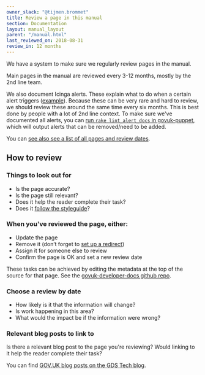 ```yaml
---
owner_slack: "@tijmen.brommet"
title: Review a page in this manual
section: Documentation
layout: manual_layout
parent: "/manual.html"
last_reviewed_on: 2018-08-31
review_in: 12 months
---
```


We have a system to make sure we regularly review pages in the manual.

Main pages in the manual are reviewed every 3-12 months, mostly by the 2nd line team.

We also document Icinga alerts. These explain what to do when a certain alert triggers ([example](/manual/alerts/fastly-error-rate.html)). Because these can be very rare and hard to review, we should review these around the same time every six months. This is best done by people with a lot of 2nd line context. To make sure we've documented all alerts, you can [run `rake lint_alert_docs` in govuk-puppet](https://github.com/alphagov/govuk-puppet/blob/master/lib/tasks/lint_alert_docs.rake), which will output alerts that can be removed/need to be added.

You can [see also see a list of all pages and review dates](/page-reviews.html).

## How to review

### Things to look out for

- Is the page accurate?
- Is the page still relevant?
- Does it help the reader complete their task?
- Does it [follow the styleguide](/manual/docs-style-guide.html)?

### When you've reviewed the page, either:

- Update the page
- Remove it (don’t forget to [set up a redirect][redirects])
- Assign it for someone else to review
- Confirm the page is OK and set a new review date

These tasks can be achieved by editing the metadata at the top of the source for that page. See the [govuk-developer-docs github repo](https://github.com/alphagov/govuk-developer-docs).

### Choose a review by date

- How likely is it that the information will change?
- Is work happening in this area?
- What would the impact be if the information were wrong?

### Relevant blog posts to link to

Is there a relevant blog post to the page you're reviewing? Would linking to it help the reader complete their task?

You can find [GOV.UK blog posts on the  GDS Tech blog](https://gdstechnology.blog.gov.uk/category/gov-uk/).

[redirects]: https://github.com/alphagov/govuk-developer-docs/blob/master/config/tech-docs.yml
